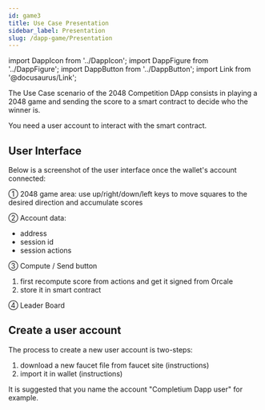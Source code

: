 ```yaml
---
id: game3
title: Use Case Presentation
sidebar_label: Presentation
slug: /dapp-game/Presentation
---
```


import DappIcon from '../DappIcon';
import DappFigure from '../DappFigure';
import DappButton from '../DappButton';
import Link from '@docusaurus/Link';

The Use Case scenario of the <Link to="/docs/dapp-game">2048 Competition</Link> DApp consists in playing a 2048 game and <Link to="">sending the score</Link> to a smart contract to decide who the winner is.

You need a <Link to="/docs/dapp-game/Presentation#create-a-user-account">user account</Link> to interact with the smart contract.

## User Interface

Below is a screenshot of the user interface once the wallet's account connected:

<DappFigure img='2048-help.png' width='80%'/>

① 2048 game area: use up/right/down/left keys to move squares to the desired direction and accumulate scores

② Account data:
* address
* session id
* session actions

③ Compute / Send button
1. first recompute score from actions and get it signed from Orcale
2. store it in smart contract

④ Leader Board

## Create a user account

The process to create a new user account is two-steps:
1. download a new faucet file from faucet site (<Link to="/docs/dapp-tools/faucet#create-test-account">instructions</Link>)
2. import it in wallet (<Link to="/docs/dapp-tools/thanos#import-faucet-file">instructions</Link>)

It is suggested that you name the account "Completium Dapp user" for example.
